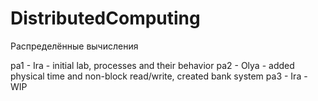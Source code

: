 # DistributedComputing
Распределённые вычисления

pa1 - Ira - initial lab, processes and their behavior
pa2 - Olya - added physical time and non-block read/write, created bank system
pa3 - Ira - WIP
